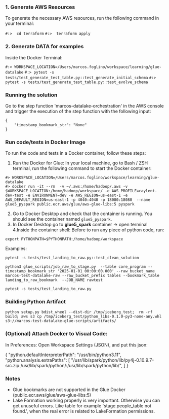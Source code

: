 

### 1. Generate AWS Resources
To generate the necessary AWS resources, run the following command in your terminal:

```#:>  cd terraform```
```#:>  terraform apply```


### 2. Generate DATA for examples

Inside the Docker Terminal:

```#:> WORKSPACE_LOCATION=/Users/marcos.foglino/workspace/learning/glue-datalake``` 
```#:> pytest -s tests/test_generate_test_table.py::test_generate_initial_schema```
```#:> pytest -s tests/test_generate_test_table.py::test_evolve_schema```


### Running the solution

Go to the step function 'marcos-datalake-orchestration' in the AWS console and trigger the execution of the step function with the following input:

```
{
    "timestamp_bookmark_str": "None"
}
```



### Run code/tests in Docker Image

To run the code and tests in a Docker container, follow these steps:

1. Run the Docker for Glue: In your local machine, go to Bash / ZSH terminal, run the following command to start the Docker container:

```
#> WORKSPACE_LOCATION=/Users/marcos.foglino/workspace/learning/glue-datalake
#> docker run -it --rm  -v ~/.aws:/home/hadoop/.aws -v $WORKSPACE_LOCATION:/home/hadoop/workspace/ -e AWS_PROFILE=caylent-dev-test -e ENVIRONMENT=dev -e AWS_REGION=us-east-1 -e AWS_DEFAULT_REGION=us-east-1 -p 4040:4040 -p 18080:18080  --name glue5_pyspark public.ecr.aws/glue/aws-glue-libs:5 pyspark
```

2. Go to Docker Desktop and check that the container is running. You should see the container named `glue5_pyspark`.
3. In Docker Desktop go to **glue5_spark** container -> open terminal
4.Inside the container shell: Before to run any piece of python code, run:
```
export PYTHONPATH=$PYTHONPATH:/home/hadoop/workspace
```

Examples:
```
pytest -s tests/test_landing_to_raw.py::test_clean_solution

python3 glue_scripts/job_raw_to_stage.py  --table core_program --timestamp_bookmark_str '2025-01-01 00:00:00.000' --raw_bucket_name marcos-test-datalake-raw --raw_bucket_prefix tables --bookmark_table landing_to_raw_bookmark  --JOB_NAME rawtest 

pytest -s tests/test_landing_to_raw.py
 ```

### Building Python Artifact
```
python setup.py bdist_wheel --dist-dir /tmp/iceberg_test;  rm -rf build; aws s3 cp /tmp/iceberg_test/python_libs-0.1.0-py3-none-any.whl  s3://marcos-test-datalake-glue-scripts/artifacts/
```


### (Optional) Attach Docker to Visual Code:

In Preferences: Open Workspace Settings (JSON), and put this json:

{
    "python.defaultInterpreterPath": "/usr/bin/python3.11",
    "python.analysis.extraPaths": [
        "/usr/lib/spark/python/lib/py4j-0.10.9.7-src.zip:/usr/lib/spark/python/:/usr/lib/spark/python/lib/",
    ]
}


### Notes
- Glue bookmarks are not supported in the Glue Docker (public.ecr.aws/glue/aws-glue-libs:5)
- Lake Formation working properly is very important. Otherwise you can get unuseful errors. Like table for example 'stage.people_table not found.', 
when the real error is related to LakeFormation permissions.